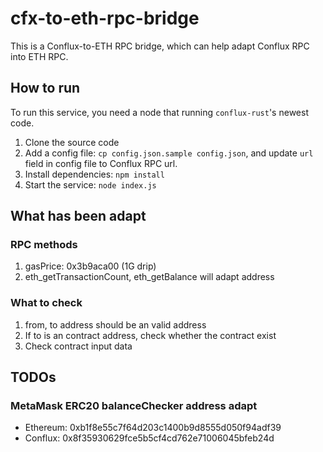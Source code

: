 # cfx-to-eth-rpc-bridge

This is a Conflux-to-ETH RPC bridge, which can help adapt Conflux RPC into ETH RPC.

## How to run

To run this service, you need a node that running `conflux-rust`'s newest code.

1. Clone the source code
2. Add a config file: `cp config.json.sample config.json`, and update `url` field in config file to Conflux RPC url.
3. Install dependencies: `npm install`
4. Start the service: `node index.js`

## What has been adapt

### RPC methods

1. gasPrice: 0x3b9aca00 (1G drip)
2. eth_getTransactionCount, eth_getBalance will adapt address

### What to check

1. from, to address should be an valid address
2. If to is an contract address, check whether the contract exist
3. Check contract input data

## TODOs

### MetaMask ERC20 balanceChecker address adapt

* Ethereum: 0xb1f8e55c7f64d203c1400b9d8555d050f94adf39
* Conflux: 0x8f35930629fce5b5cf4cd762e71006045bfeb24d